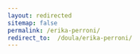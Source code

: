 ```yaml
---
layout: redirected
sitemap: false
permalink: /erika-perroni/
redirect_to:  /doula/erika-perroni/
---
```

